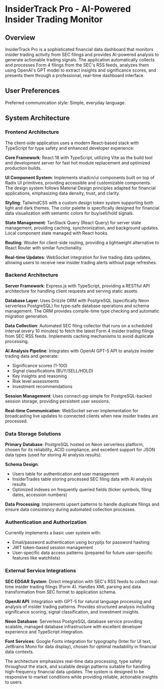 # InsiderTrack Pro - AI-Powered Insider Trading Monitor

## Overview

InsiderTrack Pro is a sophisticated financial data dashboard that monitors insider trading activity from SEC filings and provides AI-powered analysis to generate actionable trading signals. The application automatically collects and processes Form 4 filings from the SEC's RSS feeds, analyzes them using OpenAI's GPT model to extract insights and significance scores, and presents them through a professional, real-time dashboard interface.

## User Preferences

Preferred communication style: Simple, everyday language.

## System Architecture

### Frontend Architecture

The client-side application uses a modern React-based stack with TypeScript for type safety and enhanced developer experience:

**Core Framework**: React 18 with TypeScript, utilizing Vite as the build tool and development server for fast hot module replacement and optimized production builds.

**UI Component System**: Implements shadcn/ui components built on top of Radix UI primitives, providing accessible and customizable components. The design system follows Material Design principles adapted for financial applications, emphasizing data density, trust, and clarity.

**Styling**: TailwindCSS with a custom design token system supporting both light and dark themes. The color palette is specifically designed for financial data visualization with semantic colors for buy/sell/hold signals.

**State Management**: TanStack Query (React Query) for server state management, providing caching, synchronization, and background updates. Local component state managed with React hooks.

**Routing**: Wouter for client-side routing, providing a lightweight alternative to React Router with similar functionality.

**Real-time Updates**: WebSocket integration for live trading data updates, allowing users to receive new insider trading alerts without page refreshes.

### Backend Architecture

**Server Framework**: Express.js with TypeScript, providing a RESTful API architecture for handling client requests and serving static assets.

**Database Layer**: Uses Drizzle ORM with PostgreSQL (specifically Neon serverless PostgreSQL) for type-safe database operations and schema management. The ORM provides compile-time type checking and automatic migration generation.

**Data Collection**: Automated SEC filing collector that runs on a scheduled interval (every 10 minutes) to fetch the latest Form 4 insider trading filings from SEC RSS feeds. Implements caching mechanisms to avoid duplicate processing.

**AI Analysis Pipeline**: Integrates with OpenAI GPT-5 API to analyze insider trading data and generate:
- Significance scores (1-100)
- Signal classifications (BUY/SELL/HOLD)
- Key insights and reasoning
- Risk level assessments
- Investment recommendations

**Session Management**: Uses connect-pg-simple for PostgreSQL-backed session storage, providing persistent user sessions.

**Real-time Communication**: WebSocket server implementation for broadcasting live updates to connected clients when new insider trades are processed.

### Data Storage Solutions

**Primary Database**: PostgreSQL hosted on Neon serverless platform, chosen for its reliability, ACID compliance, and excellent support for JSON data types (used for storing AI analysis results).

**Schema Design**: 
- Users table for authentication and user management
- InsiderTrades table storing processed SEC filing data with AI analysis results
- Optimized indexes on frequently queried fields (ticker symbols, filing dates, accession numbers)

**Data Processing**: Implements upsert patterns to handle duplicate filings and ensure data consistency during automated collection processes.

### Authentication and Authorization

Currently implements a basic user system with:
- Email/password authentication using bcryptjs for password hashing
- JWT token-based session management
- User-specific data access patterns (prepared for future user-specific features like watchlists)

### External Service Integrations

**SEC EDGAR System**: Direct integration with SEC's RSS feeds to collect real-time insider trading filings (Form 4). Handles XML parsing and data transformation from SEC format to application schema.

**OpenAI API**: Integration with GPT-5 for natural language processing and analysis of insider trading patterns. Provides structured analysis including significance scoring, signal classification, and investment insights.

**Neon Database**: Serverless PostgreSQL database service providing scalable, managed database infrastructure with excellent developer experience and TypeScript integration.

**Font Services**: Google Fonts integration for typography (Inter for UI text, JetBrains Mono for data display), chosen for optimal readability in financial data contexts.

The architecture emphasizes real-time data processing, type safety throughout the stack, and scalable design patterns suitable for handling high-frequency financial data updates. The system is designed to be responsive to market conditions while providing reliable, actionable insights to users.